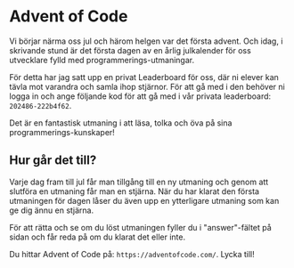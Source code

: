 # Advent of Code

Vi börjar närma oss jul och härom helgen var det första advent. Och idag, i skrivande stund är det första dagen av en årlig julkalender för oss utvecklare fylld med programmerings-utmaningar.

För detta har jag satt upp en privat Leaderboard för oss, där ni elever kan tävla mot varandra och samla ihop stjärnor. För att gå med i den behöver ni logga in och ange följande kod för att gå med i vår privata leaderboard: `202486-222b4f62`.

Det är en fantastisk utmaning i att läsa, tolka och öva på sina programmerings-kunskaper!

## Hur går det till?

Varje dag fram till jul får man tillgång till en ny utmaning och genom att slutföra en utmaning får man en stjärna. När du har klarat den första utmaningen för dagen låser du även upp en ytterligare utmaning som kan ge dig ännu en stjärna.

För att rätta och se om du löst utmaningen fyller du i "answer"-fältet på sidan och får reda på om du klarat det eller inte.

Du hittar Advent of Code på: `https://adventofcode.com/`. Lycka till!